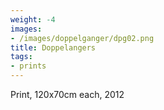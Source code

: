```yaml
---
weight: -4
images:
- /images/doppelganger/dpg02.png
title: Doppelangers
tags:
- prints
---
```

Print, 120x70cm each, 2012
